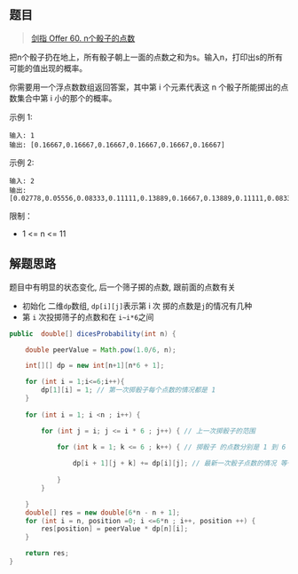 ## 题目

> [剑指 Offer 60. n个骰子的点数](https://leetcode-cn.com/problems/nge-tou-zi-de-dian-shu-lcof/)

把n个骰子扔在地上，所有骰子朝上一面的点数之和为s。输入n，打印出s的所有可能的值出现的概率。

 你需要用一个浮点数数组返回答案，其中第 i 个元素代表这 n 个骰子所能掷出的点数集合中第 i 小的那个的概率。

 

示例 1:

```
输入: 1
输出: [0.16667,0.16667,0.16667,0.16667,0.16667,0.16667]
```

示例 2:

```
输入: 2
输出: [0.02778,0.05556,0.08333,0.11111,0.13889,0.16667,0.13889,0.11111,0.08333,0.05556,0.02778]
```


限制：

* 1 <= n <= 11



## 解题思路

题目中有明显的状态变化, 后一个筛子掷的点数, 跟前面的点数有关

*  初始化 二维`dp`数组,  `dp[i][j]`表示第 i 次 掷的点数是`j`的情况有几种
* 第 `i` 次投掷筛子的点数和在 `i~i*6`之间

```java
public  double[] dicesProbability(int n) {

    double peerValue = Math.pow(1.0/6, n);

    int[][] dp = new int[n+1][n*6 + 1];

    for (int i = 1;i<=6;i++){
        dp[1][i] = 1; // 第一次掷骰子每个点数的情况都是 1
    }
    
    for (int i = 1; i <n ; i++) {

        for (int j = i; j <= i * 6 ; j++) { // 上一次掷骰子的范围

            for (int k = 1; k <= 6 ; k++) { // 掷骰子 的点数分别是 1 到 6 
                
                dp[i + 1][j + k] += dp[i][j]; // 最新一次骰子点数的情况 等于所有能掷出该点数的情况之和
            
            }
        }

    }
    double[] res = new double[6*n - n + 1];
    for (int i = n, position =0; i <=6*n ; i++, position ++) {
        res[position] = peerValue * dp[n][i];
    }

    return res;
}
```

 

